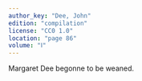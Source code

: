 ```yaml
---
author_key: "Dee, John"
edition: "compilation"
license: "CC0 1.0"
location: "page 86"
volume: "Ⅰ"
---
```

Margaret Dee begonne to be weaned.
